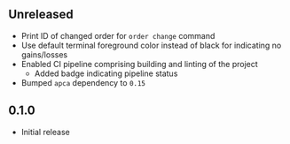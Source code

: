 Unreleased
----------
- Print ID of changed order for `order change` command
- Use default terminal foreground color instead of black for indicating
  no gains/losses
- Enabled CI pipeline comprising building and linting of the project
  - Added badge indicating pipeline status
- Bumped `apca` dependency to `0.15`


0.1.0
-----
- Initial release

